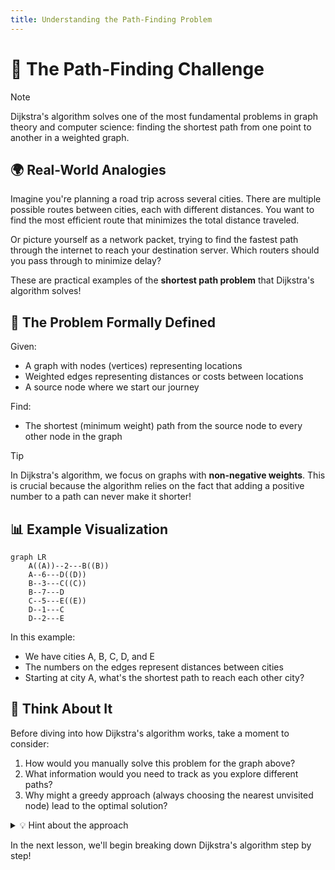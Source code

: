 ```yaml
---
title: Understanding the Path-Finding Problem
---
```


# 🧭 The Path-Finding Challenge

> [!NOTE]
> Dijkstra's algorithm solves one of the most fundamental problems in graph theory and computer science: finding the shortest path from one point to another in a weighted graph.

## 🌍 Real-World Analogies

Imagine you're planning a road trip across several cities. There are multiple possible routes between cities, each with different distances. You want to find the most efficient route that minimizes the total distance traveled.

Or picture yourself as a network packet, trying to find the fastest path through the internet to reach your destination server. Which routers should you pass through to minimize delay?

These are practical examples of the **shortest path problem** that Dijkstra's algorithm solves!

## 🧩 The Problem Formally Defined

Given:
- A graph with nodes (vertices) representing locations
- Weighted edges representing distances or costs between locations
- A source node where we start our journey

Find:
- The shortest (minimum weight) path from the source node to every other node in the graph

> [!TIP]
> In Dijkstra's algorithm, we focus on graphs with **non-negative weights**. This is crucial because the algorithm relies on the fact that adding a positive number to a path can never make it shorter!

## 📊 Example Visualization

```mermaid
graph LR
    A((A))--2---B((B))
    A--6---D((D))
    B--3---C((C))
    B--7---D
    C--5---E((E))
    D--1---C
    D--2---E
```

In this example:
- We have cities A, B, C, D, and E
- The numbers on the edges represent distances between cities
- Starting at city A, what's the shortest path to reach each other city?

## 🤔 Think About It

Before diving into how Dijkstra's algorithm works, take a moment to consider:

1. How would you manually solve this problem for the graph above?
2. What information would you need to track as you explore different paths?
3. Why might a greedy approach (always choosing the nearest unvisited node) lead to the optimal solution?

<details>
<summary>💡 Hint about the approach</summary>

The key insight is that once we find the shortest path to a node, we can use that information to find the shortest paths to nodes connected to it. This is the principle of **optimal substructure** that Dijkstra's algorithm leverages.

</details>

In the next lesson, we'll begin breaking down Dijkstra's algorithm step by step! 